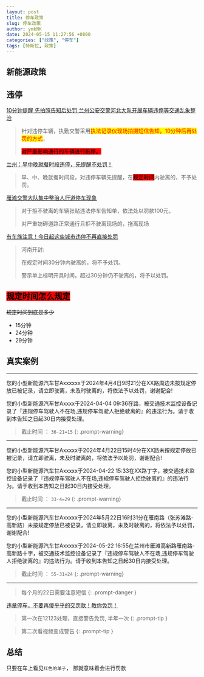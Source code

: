 ```yaml
---
layout: post
title: 停车政策
slug: 停车政策
author: ymkNK
date: 2024-05-15 11:27:56 +0800
categories: ["政策", "停车"]
tags: [特斯拉, 政策]
---
```



## 新能源政策



## 违停



[10分钟提醒 先拍照告知后处罚 兰州公安交警河北大队开展车辆违停等交通乱象整治](https://baijiahao.baidu.com/s?id=1761153365801704066\&wfr=spider\&for=pc)

> 针对违停车辆，执勤交警采用<mark style="color:red;">执法记录仪现场拍摄短信告知，10分钟后再处罚的方式</mark>，
>
> <mark style="background-color:red;">对严重影响通行的车辆进行拖移。</mark>



[兰州：早中晚就餐时段违停，先提醒不处罚！](https://baijiahao.baidu.com/s?id=1766784223382559080\&wfr=spider\&for=pc)

> 早、中、晚就餐时间段，对违停车辆先提醒，在<mark style="background-color:red;">规定时间</mark>内驶离的，不予处罚。

[雁滩交警大队集中整治人行道停车现象](https://www.lzcgq.gov.cn/art/2024/3/21/art\_11125\_1335077.html)

> 对于拒不驶离的车辆张贴违法停车告知单，依法处以罚款100元，
>
> 对严重妨碍道路正常通行且拒不驶离现场的，拖离现场

[有车族注意！今日起这些城市违停不再直接处罚](https://new.qq.com/rain/a/20220319A0AIRC00)

> 河南开封:&#x20;
>
> 在规定时间30分钟内驶离的，将不予处罚。
>
> 警示单上标明开具时间，超过30分钟仍不驶离的，将予以处罚。



## <mark style="background-color:red;">规定时间怎么规定</mark>

~~规定时间到底是多少~~

- 15分钟
- 24分钟
- 29分钟


## 真实案例

---
您的小型新能源汽车甘Axxxxxx于2024年4月4日9时21分在XX路周边未按规定停放已被记录，请立即驶离，未及时驶离的，将依法予以处罚，谢谢配合!

您的小型新能源汽车甘Axxxx于2024-04-04 09:36在路，被交通技术监控设备记录了『违规停车驾驶人不在场,违规停车驾驶人拒绝驶离的』的违法行为。请于收到本告知之日起30日内接受处理。

> 截止时间 ： `36-21=15`
{: .prompt-warning}
---

您的小型新能源汽车甘Axxxxx于2024年4月22日15时4分在XX路未按规定停放已被记录，请立即驶离，未及时驶离的，将依法予以处罚，谢谢配合!

您的小型新能源汽车甘Axxxxx于2024-04-22 15:33在XX路丁字，被交通技术监控设备记录了『违规停车驾驶人不在场,违规停车驾驶人拒绝驶离的』的违法行为。请于收到本告知之日起30日内接受处理。

> 截止时间 ： `33-4=29`
{: .prompt-warning}

---

您的小型新能源汽车甘Axxxxx于2024年5月22日16时31分在雁南路（张苏滩路-高新路）未按规定停放已被记录，请立即驶离，未及时驶离的，将依法予以处罚，谢谢配合!

您的小型新能源汽车甘Axxxxx于2024-05-22 16:55在兰州市雁滩高新路雁南路-高新路十字，被交通技术监控设备记录了『违规停车驾驶人不在场,违规停车驾驶人拒绝驶离的』的违法行为。请于收到本告知之日起30日内接受处理。

> 截止时间 ： `55-31=24`
{: .prompt-warning}
 
---


> 每个月的22日需要注意短信
{: .prompt-danger }



[违章停车，不要再傻乎乎的交罚款！教你免罚！](https://www.xiaohongshu.com/explore/65eadb8e000000000600d597)
> 第一次在12123处理，直接警告免罚, 半年一次
{: .prompt-tip }

> 第二次看视频变成警告
{: .prompt-tip }



## 总结

只要在车上看见`红色的单子`， 那就意味着会进行罚款
